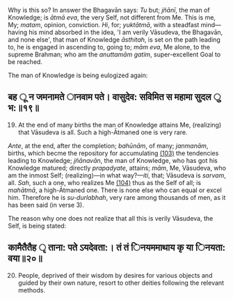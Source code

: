 Why is this so? In answer the Bhagavān says: *Tu* but; *jñānī*, the man of Knowledge; is *ātmā eva*, the very Self, not different from Me. This is me, My; *matam*, opinion, conviction. *Hi*, for; *yuktātmā*, with a steadfast mind—having his mind absorbed in the idea, 'I am verily Vāsudeva, the Bhagavān, and none else', that man of Knowledge *āsthitah*, is set on the path leading to, he is engaged in ascending to, going to; *mām eva*, Me alone, to the supreme Brahman; who am the *anuttamām gatim*, super-excellent Goal to be reached.

The man of Knowledge is being eulogized again:

## बह ू न जमनामते ानवाम पते। वासुदेव: सविमित स महामा सुदल ु भ:॥१९॥

19. At the end of many births the man of Knowledge attains Me, (realizing) that Vāsudeva is all. Such a high-Ātmaned one is very rare.

*Ante*, at the end, after the completion; *bahūnām*, of many; *janmanām*, births, which becme the repository for accumulating [\(103\)](#page--1-0) the tendencies leading to Knowledge; *jñānavān*, the man of Knowledge, who has got his Knowledge matured; directly *prapadyate*, attains; *mām*, Me, Vāsudeva, who am the inmost Self; (realizing)—in what way?—*iti*, that; Vāsudeva is *sarvam*, all. *Sah*, such a one, who realizes Me [\(104\)](#page--1-1) thus as the Self of all; is *mahātmā*, a high-Ātmaned one. There is none else who can equal or excel him. Therefore he is *su-durlabhah*, very rare among thousands of men, as it has been said (in verse 3).

The reason why one does not realize that all this is verily Vāsudeva, the Self, is being stated:

## कामैतैतैह ृ ताना: पते ऽयदेवता:। तं तं िनयममाथाय कृ या िनयता: वया॥२०॥

20. People, deprived of their wisdom by desires for various objects and guided by their own nature, resort to other deities following the relevant methods.
